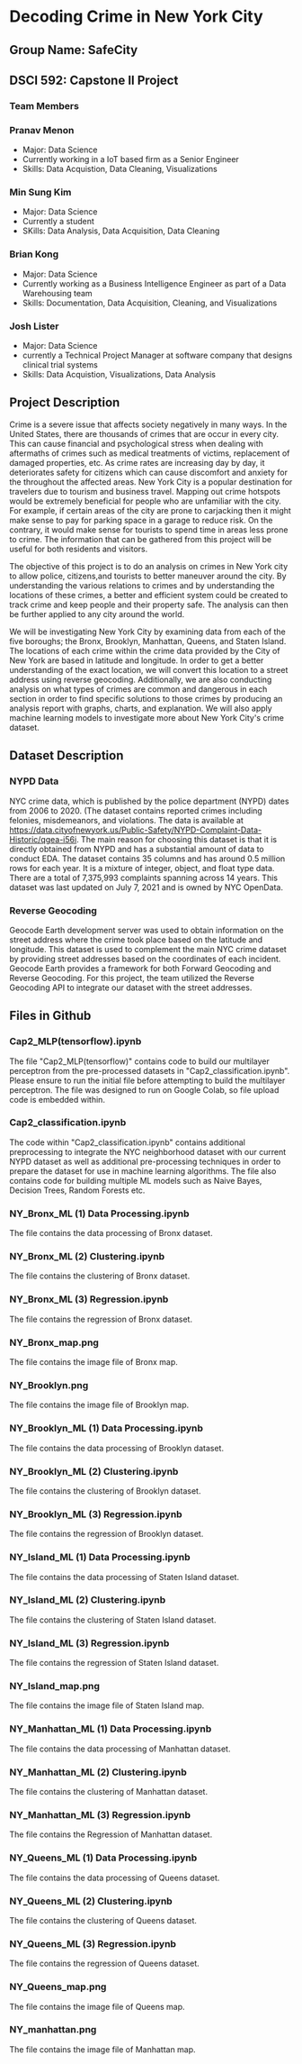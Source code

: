# Decoding Crime in New York City 

## Group Name: SafeCity

## DSCI 592: Capstone II Project

### Team Members 

### Pranav Menon
- Major: Data Science 
- Currently working in a IoT based firm as a Senior Engineer
- Skills: Data Acquistion, Data Cleaning, Visualizations 

### Min Sung Kim
- Major: Data Science
- Currently a student
- SKills: Data Analysis, Data Acquisition, Data Cleaning

### Brian Kong 
- Major: Data Science 
- Currently working as a Business Intelligence Engineer as part of a Data Warehousing team
- Skills: Documentation, Data Acquisition, Cleaning, and Visualizations

### Josh Lister
- Major: Data Science
- currently a Technical Project Manager at software company that designs clinical trial systems
- Skills: Data Acquistion, Visualizations, Data Analysis 


## Project Description 

Crime is a severe issue that affects society negatively in many ways. In the United States, there are thousands of crimes that are occur in every city. This can cause financial and psychological stress when dealing with aftermaths of crimes such as medical treatments of victims, replacement of damaged properties, etc. As crime rates are increasing day by day, it deteriorates safety for citizens which can cause discomfort and anxiety for the throughout the affected areas. New York City is a popular destination for travelers due to tourism and business travel. Mapping out crime hotspots would be extremely beneficial for people who are unfamiliar with the city. For example, if certain areas of the city are prone to carjacking then it might make sense to pay for parking space in a garage to reduce risk. On the contrary, it would make sense for tourists to spend time in areas less prone to crime. The information that can be gathered from this project will be useful for both residents and visitors.

The objective of this project is to do an analysis on crimes in New York city to allow police, citizens,and tourists to better maneuver around the city. By understanding the various relations to crimes and by understanding the locations of these crimes, a better and efficient system could be created to track crime and keep people and their property safe. The analysis can then be further applied to any city around the world.

We will be investigating New York City by examining data from each of the five boroughs; the Bronx, Brooklyn, Manhattan, Queens, and Staten Island. The locations of each crime within the crime data provided by the City of New York are based in latitude and longitude. In order to get a better understanding of the exact location, we will convert this location to a street address using reverse geocoding. Additionally, we are also conducting analysis on what types of crimes are common and dangerous in each section in order to find specific solutions to those crimes by producing an analysis report with graphs, charts, and explanation. We will also apply machine learning models to investigate more about New York City's crime dataset. 

## Dataset Description 

### NYPD Data

NYC crime data, which is published by the police department (NYPD) dates from 2006 to 2020. (The dataset contains reported crimes including felonies, misdemeanors, and violations. The data is available at https://data.cityofnewyork.us/Public-Safety/NYPD-Complaint-Data-Historic/qgea-i56i. The main reason for choosing this dataset is that it is directly obtained from NYPD and has a substantial amount of data to conduct EDA. The dataset contains 35 columns and has around 0.5 million rows for each year. It is a mixture of integer, object, and float type data. There are a total of 7,375,993 complaints spanning across 14 years. This dataset was last updated on July 7, 2021 and is owned by NYC OpenData.

### Reverse Geocoding

Geocode Earth development server was used to obtain information on the street address where the crime took place based on the latitude and longitude. This dataset is used to complement the main NYC crime dataset by providing street addresses based on the coordinates of each incident. Geocode Earth provides a framework for both Forward Geocoding and Reverse Geocoding. For this project, the team utilized the Reverse Geocoding API to integrate our dataset with the street addresses.


## Files in Github
### Cap2_MLP(tensorflow).ipynb

The file "Cap2_MLP(tensorflow)" contains code to build our multilayer perceptron from the pre-processed datasets in "Cap2_classification.ipynb". Please ensure to run the initial file before attempting to build the multilayer perceptron. The file was designed to run on Google Colab, so file upload code is embedded within.

### Cap2_classification.ipynb

The code within "Cap2_classification.ipynb" contains additional preprocessing to integrate the NYC neighborhood dataset with our current NYPD dataset as well as additional pre-processing techniques in order to prepare the dataset for use in machine learning algorithms. The file also contains code for building multiple ML models such as Naive Bayes, Decision Trees, Random Forests etc.

### NY_Bronx_ML (1) Data Processing.ipynb

The file contains the data processing of Bronx dataset. 

### NY_Bronx_ML (2) Clustering.ipynb

The file contains the clustering of Bronx dataset. 

### NY_Bronx_ML (3) Regression.ipynb

The file contains the regression of Bronx dataset. 

### NY_Bronx_map.png

The file contains the image file of Bronx map. 

### NY_Brooklyn.png

The file contains the image file of Brooklyn map.

### NY_Brooklyn_ML (1) Data Processing.ipynb

The file contains the data processing of Brooklyn dataset. 

### NY_Brooklyn_ML (2) Clustering.ipynb

The file contains the clustering of Brooklyn dataset. 

### NY_Brooklyn_ML (3) Regression.ipynb

The file contains the regression of Brooklyn dataset. 

### NY_Island_ML (1) Data Processing.ipynb

The file contains the data processing of Staten Island dataset.

### NY_Island_ML (2) Clustering.ipynb

The file contains the clustering of Staten Island dataset.

### NY_Island_ML (3) Regression.ipynb

The file contains the regression of Staten Island dataset.

### NY_Island_map.png

The file contains the image file of Staten Island map.

### NY_Manhattan_ML (1) Data Processing.ipynb

The file contains the data processing of Manhattan dataset.

### NY_Manhattan_ML (2) Clustering.ipynb

The file contains the clustering of Manhattan dataset.

### NY_Manhattan_ML (3) Regression.ipynb

The file contains the Regression of Manhattan dataset.

### NY_Queens_ML (1) Data Processing.ipynb

The file contains the data processing of Queens dataset.

### NY_Queens_ML (2) Clustering.ipynb

The file contains the clustering of Queens dataset.

### NY_Queens_ML (3) Regression.ipynb

The file contains the regression of Queens dataset.

### NY_Queens_map.png

The file contains the image file of Queens map.

### NY_manhattan.png

The file contains the image file of Manhattan map.

